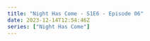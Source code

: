 ```yaml
---
title: "Night Has Come - S1E6 - Episode 06"
date: 2023-12-14T12:54:46Z
series: ["Night Has Come"]
---
```



<mux-player stream-type="on-demand"
  src="https://kp3d-my.sharepoint.com/personal/ryoo_kp3d_onmicrosoft_com/_layouts/15/download.aspx?share=EcSyARepOSFCmeKWqglyFUwBalSzwkIOOLZ-Y4yUZTudDA" prefer-playback="mse" controls>
  </mux-player>
  
  
  <script src="https://cdn.jsdelivr.net/npm/@mux/mux-player"></script>
  
 <script type="application/ld+json">
 {
  "@context": "https://schema.org/",
  "@type": "VideoObject",
  "name": "Night Has Come - S1E6 - Episode 06",
  "contentUrl": "https://stream.mux.com/YB5vRPGPyC2024KrrxHRxgEbG004czfat3jaXkYcO4W7Y.m3u8",
  "thumbnailUrl": "https://www.themoviedb.org/t/p/original/aGuBIB79vDDQKcsQUIF5fa5P07b.jpg?width=314&fit_mode=preserve&time=25",
  "uploadDate": "2023-12-14T12:54:46Z",
}

</script>